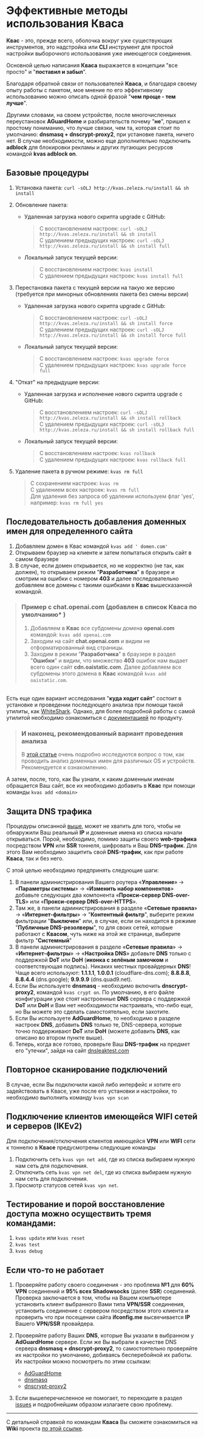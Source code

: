 # Эффективные методы использования Кваса

**Квас** - это, прежде всего, оболочка вокруг уже существующих инструментов, это надстройка или **CLI** инструмент для простой настройки выборочного использования уже имеющегося соединения.

Основной целью написания **Кваса** выражается в концепции "все просто" и "**поставил и забыл**".

Благодаря обратной связи от пользователей **Кваса**, и благодаря своему опыту работы с пакетом, мое мнение по его эффективному использованию можно описать одной фразой "**чем проще - тем лучше**".

Другими словами, на своем устройстве, после многочисленных переустановок **AGuardHome** и разбирательств почему "**не**", пришел к простому пониманию, что лучше связки, чем та, которая стоит по умолчанию: **dnsmasq + dnscrypt-proxy2**, при установке пакета, ничего нет. В случае необходимости, можно еще дополнительно подключить **adblock** для блокировки рекламы и других пугающих ресурсов командой **kvas adblock on**. 



## Базовые процедуры 
1. Установка пакета: `curl -sOLJ http://kvas.zeleza.ru/install && sh install`
1. Обновление пакета:
   * Удаленная загрузка нового скрипта upgrade с GitHub:
       > C восстановлением настроек: `curl -sOLJ http://kvas.zeleza.ru/install && sh install`<br>
       > C удалением предыдущих настроек: `curl -sOLJ http://kvas.zeleza.ru/install && sh install full`
 
   * Локальный запуск текущей версии:
       > C восстановлением настроек: `kvas install`<br>
       > C удалением предыдущих настроек: `kvas install full`

1. Перестановка пакета с текущей версии на такую же версию (требуется при минорных обновлениях пакета без смены версии)
   * Удаленная загрузка нового скрипта upgrade с GitHub:
       > C восстановлением настроек: `curl -sOLJ http://kvas.zeleza.ru/install && sh install force`<br>
       > C удалением предыдущих настроек: `curl -sOLJ http://kvas.zeleza.ru/install && sh install force full`
 
   * Локальный запуск текущей версии:
       > C восстановлением настроек: `kvas upgrade force`<br>
       > C удалением предыдущих настроек: `kvas upgrade force full`

1. "Откат" на предыдущие версии: 
   * Удаленная загрузка и исполнение нового скрипта upgrade с GitHub:
       > C восстановлением настроек: `curl -sOLJ http://kvas.zeleza.ru/install && sh install rollback`<br>
       > C удалением предыдущих настроек: `curl -sOLJ http://kvas.zeleza.ru/install && sh install rollback full`

   * Локальный запуск текущей версии:
       > C восстановлением настроек: `kvas rollback `<br>
       > C удалением предыдущих настроек: `kvas rollback full`

1. Удаление пакета в ручном режиме: `kvas rm full`
   > C сохранением настроек: `kvas rm `<br>
   > C удалением всех настроек: `kvas rm full`<br>
   > Для удаления без запроса об удалении используем флаг 'yes', например: `kvas rm full yes`

## Последовательность добавления доменных имен для определенного сайта

1. Добавляем домен в Квас командой `kvas add ' domen.com'`
1. Открываем браузер на клиенте и затем попытаться открыть сайт в самом браузере
1. В случае, если домен открывается, но не корректно (не так, как должен), то открываем режим "**Разработчика**" в браузере и смотрим на ошибки с номером **403** и далее последовательно добавляем все домены с такими ошибками в **Квас** вышесказанной командой. 

> ### Пример с **chat.openai.com** (добавлен в список **Кваса** по умолчанию* )
> 1. Добавляем в **Квас** все субдомены домена  **openai.com** командой: `kvas add openai.com` 
> 1. Заходим на сайт **chat.openai.com** и видим не отформатированный вид страницы.
> 1. Заходим в режим "**Разработчика**" в браузере в раздел "**Ошибки**" и видим, что множество **403** ошибок нам выдает всего один сайт **cdn.oaistatic.com**. Далее добавляем все субдомены этого домена в **Квас** командой `kvas add oaistatic.com`.

<br>Есть еще один вариант исследования "**куда ходит сайт**" состоит в установке и проведении последующего анализа при помощи такой утилиты, как [WhiteShark](https://www.wireshark.org). Однако, для более подробной работы с самой утилитой необходимо ознакомиться с [документацией](https://www.wireshark.org/docs/) по продукту. <br>

> ### И наконец, **рекомендованный вариант проведения анализа**<br>
> В [этой статье](https://itdog.info/analiziruem-trafik-i-opredelyaem-domeny-kotorye-ispolzuyut-sajty-i-prilozheniya/) очень подробно исследуются вопрос о том, как проводить анализ доменных имен для различных OS и устройств. Рекомендуется к ознакомлению.<br>

А затем, после, того, как Вы узнали, к каким доменным именам обращается Ваш сайт, все их необходимо добавить в **Квас** при помощи команды `kvas add <domain>`

## Защита DNS трафика
Процедуры описанной [выше](https://github.com/qzeleza/kvas/wiki/Эффективная-работа#последовательность-добавления-доменных-имен-для-определенного-сайта), может не хватить для того, чтобы не обнаружили Ваш реальный **IP** и доменные имена из списка начали открываться.
Порой, необходимо, помимо защиты своего **web-трафика** посредством **VPN** или **SSR** тоннеля, шифровать и Ваш **DNS-трафик**. Для этого Вам необходимо защитить свой **DNS-трафик**, как при работе **Кваса**, так и без него.

С этой целью необходимо предпринять следующие шаги:
1. В панели администрирования Вашего роутера «**Управление**» → «**Параметры системы**» → «**Изменить набор компонентов**» добавьте следующих два компонента «**Прокси-сервер DNS-over-TLS**» или «**Прокси-сервер DNS-over-HTTPS**».
2. Там же, в панели администрирования в разделе «**Сетевые правила**» → «**Интернет-фильтры**» → "**Контентный фильтр**", выберите режим фильтрации "**Выключен**" или, в случае, если он находится в режиме "**Публичные DNS-резолверы**", то для своих сетей, которые работают с **Квасом**, чуть ниже на этой же странице, выберите фильтр "**Системный**" 
3. В панели администрирования в разделе «**Сетевые правила**» → «**Интернет-фильтры**» → «**Настройка DNS**» добавьте **DNS** только с поддержкой **DoT** или **DoH** (**иконка с зелёным замочком** и соответствующая подпись). Никаких местных провайдерных **DNS**! 
Чаще всего используют: **1.1.1.1**, **1.0.0.1** (cloudflare-dns.com); **8.8.8.8**, **8.8.4.4** (dns.google); **9.9.9.9** (dns.quad9.net).
4. Если Вы используете **dnsmasq** - необходимо включить **dnscrypt-proxy2**, командой `kvas crypt on`. По умолчанию, в его файле конфигурации уже стоят настроенные **DNS** сервера с поддержкой **DoT** или **DoH** и Вам нет необходимости настраивать, что-либо еще, но Вы можете это сделать самостоятельно, если захотите. 
5. Если Вы используете **AdGuardHome**, то необходимо в разделе настроек **DNS**, добавить **DNS** только те,  DNS-сервера, которые точно поддерживают **DoT** или **DoH** (можете добавить **DNS**, как описано во втором пункте выше).
6. Теперь, когда все готово, проверьте Ваш **DNS-трафик** на предмет его "утечки", зайдя на сайт [dnsleaktest.com](https://www.dnsleaktest.com)

## Повторное сканирование подключений
В случае, если Вы подключили какой либо интерфейс и хотите его задействовать в Квасе, уже после его установки и настройки, то необходимо выполнить команду `kvas vpn scan`

## Подключение клиентов имеющейся WIFI сетей и серверов (IKEv2)

Для подключения/отключения клиентов имеющейся **VPN** или **WIFI** сети к  тоннелю в **Квасе** предусмотрены следующие команды
1. Подключить сеть `kvas vpn net add`, где из списка выбираем нужную нам сеть для подключения.
1. Отключить сеть `kvas vpn net del`, где из списка выбираем нужную нам сеть для подключения.
1. Просмотр статусов сетей `kvas vpn net`.

## Тестирование и порой восстановление доступа можно осуществить тремя командами: 
1. `kvas update` или `kvas reset`
1. `kvas test`
1. `kvas debug`


## Если что-то не работает 

1. Проверяйте работу своего соединения - это проблема **№1** для **60% VPN** соединений и **95% всех Shadowsocks** (далее **SSR**) соединений.<br>Проверка заключается в том, чтобы на Вашем компьютере установить клиент выбранного Вами типа **VPN/SSR** соединения, установить соединение с сервером посредством этого клиента и проверить что при посещении сайта **ifconfig.me** высвечивается **IP** Вашего **VPN/SSR** провайдера. 

2. Проверяйте работу Ваших **DNS**, которые Вы указали в выбранном у **AdGuardHome** сервере. Если же Вы выбрали в качестве DNS сервера **dnsmasq + dnscrypt-proxy2**, то самостоятельно проверяйте их настройки по умолчанию, добиваясь бесперебойной их работы. Их настройки можно посмотреть по этим ссылкам: 
    - [AdGuardHome](https://github.com/AdguardTeam/AdGuardHome/wiki/Configuration)
    - [dnsmasq](https://dnsmasq.org/docs/dnsmasq-man.html)
    - [dnscrypt-proxy2](https://github.com/DNSCrypt/dnscrypt-proxy/wiki/Configuration/)

3. Если вышеперечисленное не помогает, то переходите в раздел [issues](https://github.com/qzeleza/kvas/issues) и подробнейшим образом излагаете свою проблему. 

---

С детальной справкой по командам **Кваса** Вы сможете ознакомиться на **Wiki** проекта [по этой ссылке](https://github.com/qzeleza/kvas/wiki/%D0%9E%D0%BF%D0%B8%D1%81%D0%B0%D0%BD%D0%B8%D0%B5-%D0%BA%D0%BE%D0%BC%D0%B0%D0%BD%D0%B4).




